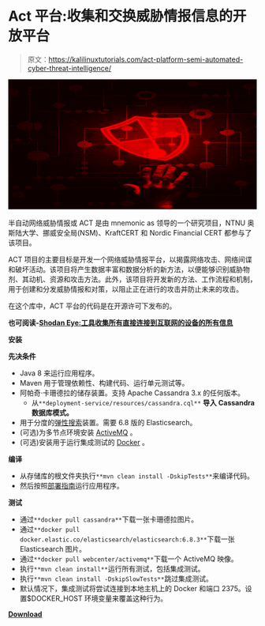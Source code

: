 # Act 平台:收集和交换威胁情报信息的开放平台

> 原文：<https://kalilinuxtutorials.com/act-platform-semi-automated-cyber-threat-intelligence/>

[![Act Platform : Open Platform For Collection & Exchange Of Threat Intelligence Information](img//9bb1f6487e5a53660cbad809d5e40c02.png "Act Platform : Open Platform For Collection & Exchange Of Threat Intelligence Information")](https://1.bp.blogspot.com/-Y584eJJFp1U/XYXLpNVZPoI/AAAAAAAACjA/hjvkfHwY5C0yrJ5tucr45TPfUnmyeLvrgCLcBGAsYHQ/s1600/ACT.png)

半自动网络威胁情报或 ACT 是由 mnemonic as 领导的一个研究项目，NTNU 奥斯陆大学、挪威安全局(NSM)、KraftCERT 和 Nordic Financial CERT 都参与了该项目。

ACT 项目的主要目标是开发一个网络威胁情报平台，以揭露网络攻击、网络间谍和破坏活动。该项目将产生数据丰富和数据分析的新方法，以便能够识别威胁物剂、其动机、资源和攻击方法。此外，该项目将开发新的方法、工作流程和机制，用于创建和分发威胁情报和对策，以阻止正在进行的攻击并防止未来的攻击。

在这个库中，ACT 平台的代码是在开源许可下发布的。

**也可阅读-[Shodan Eye:工具收集所有直接连接到互联网的设备的所有信息](https://kalilinuxtutorials.com/shodan-eye/)**

**安装**

**先决条件**

*   Java 8 来运行应用程序。
*   Maven 用于管理依赖性、构建代码、运行单元测试等。
*   阿帕奇·卡珊德拉的储存装置。支持 Apache Cassandra 3.x 的任何版本。
    *   从`**deployment-service/resources/cassandra.cql**` **导入 Cassandra 数据库模式。**
*   用于分度的[弹性搜索](https://www.elastic.co/products/elasticsearch)装置。需要 6.8 版的 Elasticsearch。
*   (可选)为多节点环境安装 [ActiveMQ](https://activemq.apache.org/) 。
*   (可选)安装用于运行集成测试的 [Docker](https://www.docker.com/) 。

**编译**

*   从存储库的根文件夹执行`**mvn clean install -DskipTests**`来编译代码。
*   然后按照[部署指南](https://github.com/mnemonic-no/act-platform/wiki/Architecture-and-Deployment-Guide)运行应用程序。

**测试**

*   通过`**docker pull cassandra**`下载一张卡珊德拉图片。
*   通过`**docker pull docker.elastic.co/elasticsearch/elasticsearch:6.8.3**`下载一张 Elasticsearch 图片。
*   通过`**docker pull webcenter/activemq**`下载一个 ActiveMQ 映像。
*   执行`**mvn clean install**`运行所有测试，包括集成测试。
*   执行`**mvn clean install -DskipSlowTests**`跳过集成测试。
*   默认情况下，集成测试将尝试连接到本地主机上的 Docker 和端口 2375。设置$DOCKER_HOST 环境变量来覆盖这种行为。

[**Download**](https://github.com/mnemonic-no/act-platform)